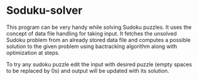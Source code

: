 # Soduku-solver
This program can be very handy while solving
Sudoku puzzles.
It uses the concept of data file handling for taking
input. It fetches the unsolved Sudoku problem from
an already stored data file and computes a possible
solution to the given problem using bactracking algorithm along with optimization at steps.

To try any sudoku puzzle edit the input with desired puzzle (empty spaces to be replaced by 0s) and output will be updated with its solution.
